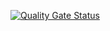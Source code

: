 [![Quality Gate Status](http://localhost:9101/api/project_badges/measure?project=Distributed-Task&metric=alert_status&token=sqb_a6375b105245f995b0584e041011d66e112e8bdd)](http://localhost:9101/dashboard?id=Distributed-Task)
